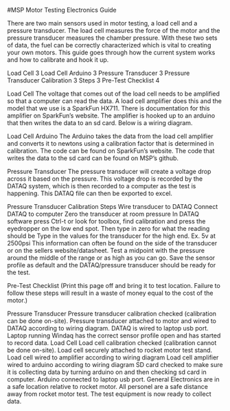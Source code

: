 #MSP Motor Testing Electronics Guide

There are two main sensors used in motor testing, a load cell and a pressure transducer. The load cell measures the force of the motor and the pressure transducer measures the chamber pressure. With these two sets of data, the fuel can be correctly characterized which is vital to creating your own motors. This guide goes through how the current system works and how to calibrate and hook it up.

Load Cell	3
Load Cell Arduino	3
Pressure Transducer	3
Pressure Transducer Calibration	3
Steps	3
Pre-Test Checklist	4


Load Cell
The voltage that comes out of the load cell needs to be amplified so that a computer can read the data. A load cell amplifier does this and the model that we use is a SparkFun HX711. There is documentation for this amplifier on SparkFun’s website. The amplifier is hooked up to an arduino that then writes the data to an sd card. Below is a wiring diagram.

Load Cell Arduino
The Arduino takes the data from the load cell amplifier and converts it to newtons using a calibration factor that is determined in calibration. The code can be found on SparkFun’s website. The code that writes the data to the sd card can be found on MSP’s github.


Pressure Transducer
	The pressure transducer will create a voltage drop across it based on the pressure. This voltage drop is recorded by the DATAQ system, which is then recorded to a computer as the test is happening. This DATAQ file can then be exported to excel.

Pressure Transducer Calibration
Steps
Wire transducer to DATAQ
Connect DATAQ to computer
Zero the transducer at room pressure
In DATAQ software press Ctrl-t or look for toolbox, find calibration and press the eyedropper on the low end spot. Then type in zero for what the reading should be
Type in the values for the transducer for the high end.
Ex. 5v at 2500psi
This information can often be found on the side of the transducer or on the sellers website/datasheet.
Test a midpoint with the pressure around the middle of the range or as high as you can go.
Save the sensor profile as default and the DATAQ/pressure transducer should be ready for the test.

Pre-Test Checklist
(Print this page off and bring it to test location. Failure to follow these steps will result in a waste of money equal to the cost of the motor.)

Pressure Transducer
Pressure transducer calibration checked (calibration can be done on-site).
Pressure transducer attached to motor and wired to DATAQ according to wiring diagram.
DATAQ is wired to laptop usb port.
Laptop running Windaq has the correct sensor profile open and has started to record data.
Load Cell
Load cell calibration checked (calibration cannot be done on-site).
Load cell securely attached to rocket motor test stand.
Load cell wired to amplifier according to wiring diagram
Load cell amplifier wired to arduino according to wiring diagram
SD card checked to make sure it is collecting data by turning arduino on and then checking sd card in computer.
Arduino connected to laptop usb port.
General
Electronics are in a safe location relative to rocket motor.
All personel are a safe distance away from rocket motor test.
The test equipment is now ready to collect data.


